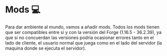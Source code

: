 # Mods 💻

Para dar ambiente al mundo, vamos a añadir mods. Todos los mods tienen que ser compatibles entre si y con la versión del Forge (1.16.5 - 36.2.39), ya que si no concuerdan las versiones podría ocasionar errores tanto en el lado de cliente, el usuario normal que juega como en el lado del servidor (la maquina donde se ejecuta el servidor).